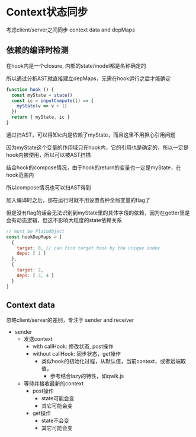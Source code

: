 # Context状态同步

考虑client/server之间同步 context data and depMaps

## 依赖的编译时检测

在hook内是一个closure, 内部的state/model都是名称确定的

所以通过分析AST就直接建立depMaps，无需在hook运行之后才能确定

```javascript
function hook () {
  const myState = state()
  const ic = inputCompute(() => {
    myState(v => v + 1)
  })
  return { myState, ic }
}
```

通过扫AST，可以得知ic内是依赖了myState，而且这里不用担心引用问题

因为myState这个变量的作用域只在hook内，它的引用也是确定的，所以一定是hook内被使用，所以可以被AST扫描

结合hook的compose情况，由于hook的return的变量也一定是myState，在hook范围内

所以compose情况也可以扫AST得到

加入编译时之后，那在运行时就不用设置各种全局变量的flag了

但是没有flag的话会无法识别到myState里的具体字段的依赖，因为在getter里是会有动态逻辑，但这不影响大粒度的state依赖关系

```javascript
// must be PlainObject
const hookDepMaps = [
  {
    target: 0, // can find target hook by the unique index
    deps: [ 1 ]
  },
  {
    target: 2,
    deps: [ 3, 4 ]
  }
]
```

## Context data

忽略client/server的差别，专注于 sender and receiver

- sender
  - 发送context
    - with callHook: 修改状态, post操作
    - without callHook: 同步状态，get操作
      - 类似hook的初始化过程，从默认值，当前context，或者远端取值，
        - 参考结合lazy的特性，如qwik.js
  - 等待并接收最新的context
    - post操作 
      - state可能会变
      - 其它可能会变
    - get操作
      - state不会变
      - 其它可能会变
